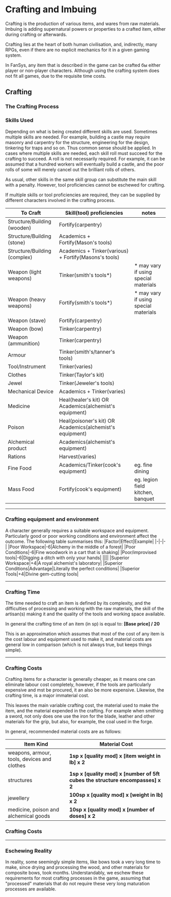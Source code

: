 # Crafting and Imbuing
Crafting is the production of various items, and wares from raw materials. Imbuing is adding supernatural powers or properties to a crafted item, either during crafting or afterwards.

Crafting lies at the heart of both human civilisation, and, indirectly, many RPGs, even if there are no explicit mechanics for it in a given gaming system.

In FanSys, any item that is described in the game can be crafted бы either player or non-player characters. Although using the crafting system does not fit all games, due to the requisite time costs.

## Crafting

### The Crafting Process

### Skills Used
Depending on what is being created different skills are used. Sometimes multiple skills are needed. For example, building a castle may require masonry and carpentry for the structure, engineering for the design, tinkering for traps and so on. Thus common sense should be applied. In cases where multiple skills are needed, each skill roll must succeed for the crafting to succeed. A roll is not necessarily required. For example, it can be assumed that a hundred workers will eventually build a castle, and the poor rolls of some will merely cancel out the brilliant rolls of others.

As usual, other skills in the same skill group can substitute the main skill with a penalty. However, tool proficiencies cannot be eschewed for crafting.

If multiple skills or tool proficiencies are required, they can be supplied by different characters involved in the crafting process.

|To Craft|Skill(tool) proficiencies|notes|
|-|-|-|
|Structure/Building (wooden)|Fortify(carpentry)||
|Structure/Building (stone)|Academics + Fortify(Mason's tools)||
|Structure/Building (complex)|Academics + Tinker(various) + Fortify(Masons's tools)||
|Weapon (light weapons)|Tinker(smith's tools*)|* may vary if using special materials|
|Weapon (heavy weapons)|Fortify(smith's tools*)|* may vary if using special materials|
|Weapon (stave)|Fortify(carpentry)||
|Weapon (bow)|Tinker(carpentry)||
|Weapon (ammunition)|Tinker(carpentry)||
|Armour|Tinker(smith's/tanner's tools)||
|Tool/Instrument|Tinker(varies)||
|Clothes|Tinker(Taylor's kit)||
|Jewel|Tinker(Jeweler's tools)||
|Mechanical Device|Academics + Tinker(varies)||
|Medicine|Heal(healer's kit) OR Academics(alchemist's equipment)||
|Poison|Heal(poisoner's kit) OR Academics(alchemist's equipment)||
|Alchemical product|Academics(alchemist's equipment)||
|Rations|Harvest(varies)||
|Fine Food|Academics/Tinker(cook's equipment)|eg. fine dining|
|Mass Food|Fortify(cook's equipment)|eg. legion field kitchen, banquet|

___
### Crafting equipment and environment
A character generally requires a suitable workspace and equipment. Particularly good or poor working conditions and environment affect the outcome. The following table summarises this:
|Factor|Effect|Example|
|-|-|-|
|Poor Workspace|-6|Alchemy in the middle of a forest|
|Poor Conditions|-6|Fine woodwork in a cart that is shaking|
|Poor/improvised tools|-6|Digging a ditch with only your hands|
||||
|Superior Workspace|+4|A royal alchemist's laboratory|
|Superior Conditions|Advantage|Literally the perfect conditions|
|Superior Tools|+4|Divine gem-cutting tools|

___
### Crafting Time
The time needed to craft an item is defined by its complexity, and the difficulties of processing and working with the raw materials, the skill of the artisan(s) making it and the quality of the tools and working space available.

In general the crafting time of an item (in sp) is equal to: **[Base price] / 20**

This is an approximation which assumes that most of the cost of any item is the cost labour and equipment used to make it, and material costs are general low in comparison (which is not always true, but keeps things simple).

___
### Crafting Costs
Crafting items for a character is generally cheaper, as it means one can eliminate labour cost completely, however, if the tools are particularly expensive and mst be procured, it an also be more expensive. Likewise, the crafting time, is a major immaterial cost.

This leaves the main variable crafting cost, the material used to make the item, and the material expended in the crafting. For example when smithing a sword, not only does one use the iron for the blade, leather and other materials for the grip, but also, for example, the coal used in the forge.

In general, recommended material costs are as follows:

|Item Kind|Material Cost|
|-|-|
|weapons, armour, tools, devices and clothes|**1sp x [quality mod] x [item weight in lb] x 2**|
|structures|**1sp x [quality mod] x [number of 5ft cubes the structure encompasses] x 2**|
|jewellery|**100sp x [quality mod] x [weight in lb] x 2**|
|medicine, poison and alchemical goods|**10sp x [quality mod] x [number of doses] x 2**|

### Crafting Costs


___
### Eschewing Reality
In reality, some seemingly simple items, like bows took a very long time to make, since drying and processing the wood, and other materials for composite bows, took months. Understandably, we eschew these requirements for most crafting processes in the game, assuming that "processed" materials that do not require these very long maturation processes are available.
